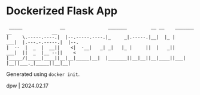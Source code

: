 # Dockerized Flask App

```
 _____              __                _______         __ __    _______ __               __    
|     \.-----.----.|  |--.-----.----.|_     _|.-----.|__|  |_ |    ___|  |.---.-.-----.|  |--.
|  --  |  _  |  __||    <|  -__|   _| _|   |_ |     ||  |   _||    ___|  ||  _  |__ --||    < 
|_____/|_____|____||__|__|_____|__|  |_______||__|__||__|____||___|   |__||___._|_____||__|__|
```
                                                                                                

Generated using `docker init`.

dpw | 2024.02.17


